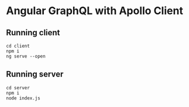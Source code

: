 # Angular GraphQL with Apollo Client

## Running client

```
cd client
npm i
ng serve --open

```

## Running server

```
cd server
npm i
node index.js

```
